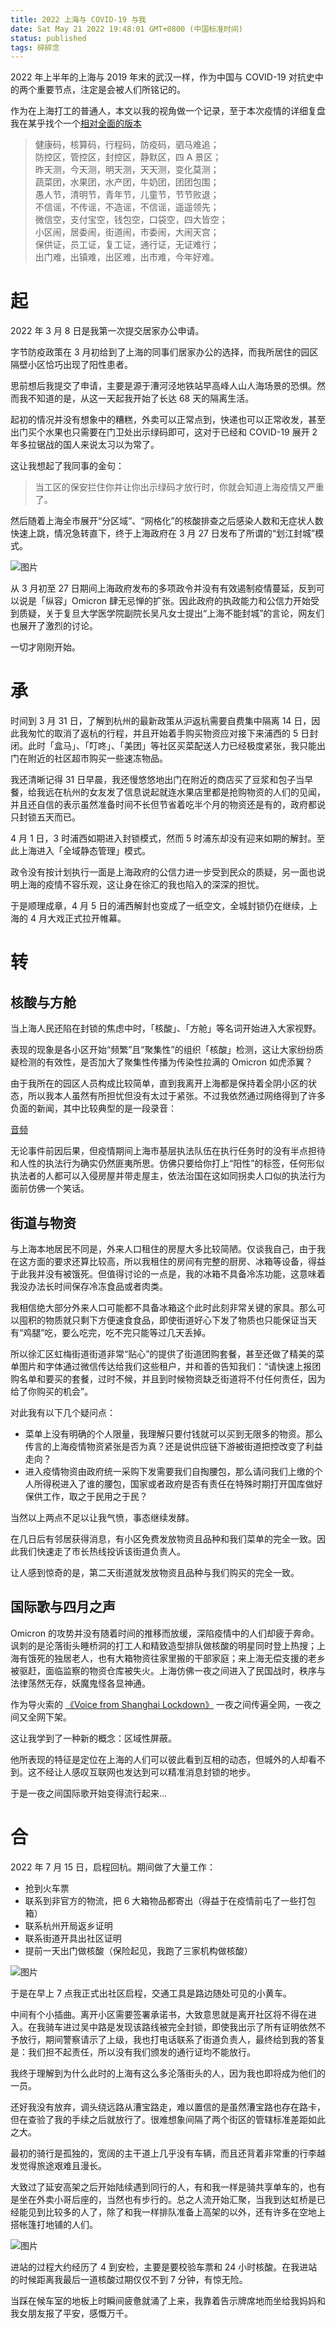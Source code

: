 ```yaml
---
title: 2022 上海与 COVID-19 与我
date: Sat May 21 2022 19:48:01 GMT+0800 (中国标准时间)
status: published
tags: 碎碎念
---
```

2022 年上半年的上海与 2019 年末的武汉一样，作为中国与 COVID-19 对抗史中的两个重要节点，注定是会被人们所铭记的。

作为在上海打工的普通人，本文以我的视角做一个记录，至于本次疫情的详细复盘我在某乎找个一个[相对全面的版本](https://zhuanlan.zhihu.com/p/494521368)

> 健康码，核算码，行程码，防疫码，驷马难追；<br/>
防控区，管控区，封控区，静默区，四 A 景区；<br/>
昨天测，今天测，明天测，天天测，变化莫测；<br/>
蔬菜团，水果团，水产团，牛奶团，团团包围；<br/>
愚人节，清明节，青年节，儿童节，节节败退；<br/>
不信谣，不传谣，不造谣，不信谣，遥遥领先；<br/>
微信空，支付宝空，钱包空，口袋空，四大皆空；<br/>
小区闹，居委闹，街道闹，市委闹，大闹天宫；<br/>
保供证，员工证，复工证，通行证，无证难行；<br/>
出门难，出镇难，出区难，出市难，今年好难。

# 起

2022 年 3 月 8 日是我第一次提交居家办公申请。

字节防疫政策在 3 月初给到了上海的同事们居家办公的选择，而我所居住的园区隔壁小区恰巧出现了阳性患者。

思前想后我提交了申请，主要是源于漕河泾地铁站早高峰人山人海场景的恐惧。然而我不知道的是，从这一天起我开始了长达 68 天的隔离生活。

起初的情况并没有想象中的糟糕，外卖可以正常点到，快递也可以正常收发，甚至出门买个水果也只需要在门卫处出示绿码即可，这对于已经和 COVID-19 展开 2 年多拉锯战的国人来说太习以为常了。

这让我想起了我同事的金句：

> 当工区的保安拦住你并让你出示绿码才放行时，你就会知道上海疫情又严重了。

然后随着上海全市展开“分区域”、“网格化”的核酸排查之后感染人数和无症状人数快速上跳，情况急转直下，终于上海政府在 3 月 27 日发布了所谓的“划江封城”模式。

![图片](/images/1b65157a7699cc006a9edc702e058beae240e71b3d6f8ea14f11e41abc2699cd.jpg)

从 3 月初至 27 日期间上海政府发布的多项政令并没有有效遏制疫情蔓延，反到可以说是「纵容」Omicron 肆无忌惮的扩张。因此政府的执政能力和公信力开始受到质疑，关于复旦大学医学院副院长吴凡女士提出“上海不能封城”的言论，网友们也展开了激烈的讨论。

一切才刚刚开始。

# 承

时间到 3 月 31 日，了解到杭州的最新政策从沪返杭需要自费集中隔离 14 日，因此我匆忙的取消了返杭的行程，并且开始着手购买物资应对接下来浦西的 5 日封闭。此时「盒马」、「叮咚」、「美团」等社区买菜配送人力已经极度紧张，我只能出门在附近的社区超市购买一些速冻物品。

我还清晰记得 31 日早晨，我还慢悠悠地出门在附近的商店买了豆浆和包子当早餐，给我远在杭州的女友发了信息说起就连水果店里都是抢购物资的人们的见闻，并且还自信的表示虽然准备时间不长但节省着吃半个月的物资还是有的，政府都说只封锁五天而已。

4 月 1 日，3 时浦西如期进入封锁模式，然而 5 时浦东却没有迎来如期的解封。至此上海进入「全域静态管理」模式。

政令没有按计划执行一面是上海政府的公信力进一步受到民众的质疑，另一面也说明上海的疫情不容乐观，这让身在徐汇的我也陷入的深深的担忧。

于是顺理成章，4 月 5 日的浦西解封也变成了一纸空文，全城封锁仍在继续，上海的 4 月大戏正式拉开帷幕。

# 转

## 核酸与方舱

当上海人民还陷在封锁的焦虑中时，「核酸」、「方舱」等名词开始进入大家视野。

表现的现象是各小区开始“频繁”且“聚集性”的组织「核酸」检测，这让大家纷纷质疑检测的有效性，是否加大了聚集性传播为传染性拉满的 Omicron 如虎添翼？

由于我所在的园区人员构成比较简单，直到我离开上海都是保持着全阴小区的状态，所以我本人虽然有所担忧但没有太过于紧张。不过我依然通过网络得到了许多负面的新闻，其中比较典型的是一段录音：

[音频](/videos/1.mp3)

无论事件前因后果，但疫情期间上海市基层执法队伍在执行任务时的没有半点担待和人性的执法行为确实仍然匪夷所思。仿佛只要给你打上“阳性”的标签，任何形似执法者的人都可以入侵房屋并带走屋主，依法治国在这如同拐卖人口似的执法行为面前仿佛一个笑话。

## 街道与物资

与上海本地居民不同是，外来人口租住的房屋大多比较简陋。仅谈我自己，由于我在这方面的要求还算比较高，所以我租住的房间有完整的厨房、冰箱等设备，得益于此我并没有被饿死。但值得讨论的一点是，我的冰箱不具备冷冻功能，这意味着我没办法长时间保存冷冻食品或者肉类。

我相信绝大部分外来人口可能都不具备冰箱这个此时此刻非常关键的家具。那么可以囤积的物质就只剩下方便速食食品，即使街道好心下发了物质也只能保证当天有“鸡腿”吃，要么吃完，吃不完只能等过几天丢掉。

所以徐汇区虹梅街道街道非常“贴心”的提供了街道团购套餐，甚至还做了精美的菜单图片和字体通过微信传达给我们这些租户，并和善的告知我们：“请快速上报团购名单和要买的套餐，过时不候，并且到时候物资缺乏街道将不付任何责任，因为给了你购买的机会”。

对此我有以下几个疑问点：

* 菜单上没有明确的个人限量，我理解只要付钱就可以买到无限多的物资。那么传言的上海疫情物资紧张是否为真？还是说供应链下游被街道把控改变了利益走向？
* 进入疫情物资由政府统一采购下发需要我们自掏腰包，那么请问我们上缴的个人所得税进入了谁的腰包，国家或者政府是否有责任在特殊时期打开国库做好保供工作，取之于民用之于民？

当然以上两点不足以让我气愤，事态继续发酵。

在几日后有邻居获得消息，有小区免费发放物资且品种和我们菜单的完全一致。因此我们快速走了市长热线投诉该街道负责人。

让人感到惊奇的是，第二天街道就发放物资且品种与我们购买的完全一致。

## 国际歌与四月之声

Omicron 的攻势并没有随着时间的推移而放缓，深陷疫情中的人们却疲于奔命。讽刺的是沦落街头睡桥洞的打工人和精致造型排队做核酸的明星同时登上热搜；上海有饿死的独居老人，也有大箱物资往家里搬的干部家庭；来上海无偿支援的老乡被驱赶，面临监察的物资仓库被失火。上海仿佛一夜之间进入了民国战时，秩序与法律荡然无存，妖魔鬼怪各显神通。

作为导火索的 [《Voice from Shanghai Lockdown》](https://youtu.be/38_thLXNHY8) 一夜之间传遍全网，一夜之间又全网下架。

这让我学到了一种新的概念：区域性屏蔽。

他所表现的特征是定位在上海的人们可以彼此看到互相的动态，但城外的人却看不到。这不经让人感叹互联网也发达到可以精准消息封锁的地步。

于是一夜之间国际歌开始变得流行起来...

# 合

2022 年 7 月 15 日，启程回杭。期间做了大量工作：

* 抢到火车票
* 联系到非官方的物流，把 6 大箱物品都寄出（得益于在疫情前屯了一些打包箱）
* 联系杭州开局返乡证明
* 联系街道开具出社区证明
* 提前一天出门做核酸（保险起见，我跑了三家机构做核酸）

![图片](/images/aa1e239a1a1c38cea1dd35e1dedca783b5312d2b0b83b2ccc89def08c3c9eaa2.jpg)

于是在早上 7 点我正式出社区启程，交通工具是路边随处可见的小黄车。

中间有个小插曲。离开小区需要签署承诺书，大致意思就是离开社区将不得在进入。在我骑车进过吴中路是发现该路线被完全封锁，即使我出示了所有证明依然不予放行，期间警察请示了上级，我也打电话联系了街道负责人，最终给到我的答复是：我们担不起责任，所以没有我们颁发的通行证均不能放行。

我终于理解到为什么此时的上海有这么多沦落街头的人，因为我也即将成为他们的一员。

还好我没有放弃，调头绕远路从漕宝路走，难以置信的是虽然漕宝路也存在路卡，但在查验了我的手续之后就放行了。很难想象间隔了两个街区的管辖标准差距如此之大。

最初的骑行是孤独的，宽阔的主干道上几乎没有车辆，而且还背着非常重的行李越发觉得旅途艰难且漫长。

大致过了延安高架之后开始陆续遇到同行的人，有和我一样是骑共享单车的，也有是坐在外卖小哥后座的，当然也有步行的。总之人流开始汇聚，当我到达虹桥是已经能见到比较多的人了，除了和我一样排队准备上高架的以外，还有许多在空地上搭帐篷打地铺的人们。

![图片](/images/dc756399add1a2a9a98f36b16a06ecb63d43d20c2b97478af28746430aee1ade.jpg)

进站的过程大约经历了 4 到安检，主要是要校验车票和 24 小时核酸。在我进站的时候距离我最后一道核酸过期仅仅不到 7 分钟，有惊无险。

当踩在候车室的地板上时瞬间疲惫就涌了上来，我靠着告示牌席地而坐给我妈妈和我女朋友报了平安，感慨万千。